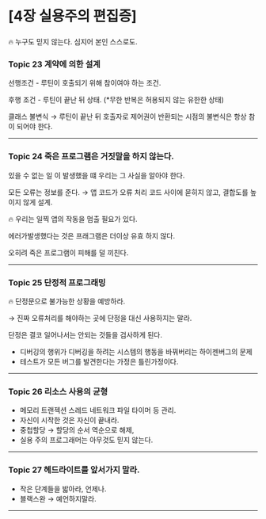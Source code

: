 # [4장 실용주의 편집증]

### 

<aside>
🔥 누구도 믿지 않는다. 심지어 본인 스스로도.

</aside>

### Topic 23 계약에 의한 설계

선행조건 - 루틴이 호출되기 위해 참이여야 하는 조건.

후행 조건 - 루틴이 끝난 뒤 상태. (*무한 반복은 허용되지 않는 유한한 상태)

클래스 불변식 → 루틴이 끝난 뒤 호출자로 제어권이 반환되는 시점의 불변식은 항상 참이 되어야 한다.

---

### Topic 24 죽은 프로그램은 거짓말을 하지 않는다.

있을 수 없는 일 이 발생했을 떄 우리는 그 사실을 알아야 한다.

모든 오류는 정보를 준다. →  앱 코드가 오류 처리 코드 사이에 묻히지 않고, 결합도를 높이지 않게 설계.

<aside>
🔥 우리는 일찍 앱의 작동을 멈출 필요가 있다.

</aside>

에러가발생했다는 것은 프래그램은 더이상 유효 하지 않다.

오히려 죽은 프로그램이 피해를 덜 끼친다.

---

### Topic 25 단정적 프로그래밍

<aside>
🔥 단정문으로 불가능한 상황을 예방하라.

</aside>

→ 진짜 오류처리를 해야하는 곳에 단정을 대신 사용하지는 말라.

단정은 결코 일어나서는 안되는 것들을 검사하게 된다.

- 디버깅의 행위가 디버깅을 하려는 시스템의 행동을 바꿔버리는 하이젠버그의 문제
- 테스트가 모든 버그를 발견한다는 가정은 틀린가정이다.

---

### Topic 26 리소스 사용의 균형

- 메모리 트랜젝션 스레드 네트워크 파일 타이머 등 관리.
- 자신이 시작한 것은 자신이 끝내라.
- 중첩할당 → 할당의 순서 역순으로 해제,
- 실용 주의 프로그래머는 아무것도 믿지 않는다.

---

### Topic 27 헤드라이트를 앞서가지 말라.

- 작은 단계들을 밟아라, 언제나.
- 블랙스완 → 예언하지말라.

---